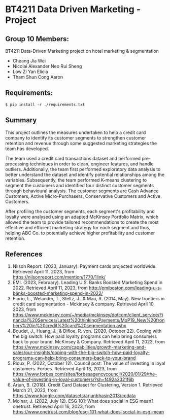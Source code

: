 # BT4211 Data Driven Marketing - Project

## Group 10 Members:

BT4211 Data-Driven Marketing project on hotel marketing &amp; segmentation
- Cheang Jia Wei
- Nicolai Alexander Neo Rui Sheng
- Low Zi Yan Elicia
- Tham Shun Cong Aaron

## Requirements:
````
$ pip install -r ./requirements.txt
````
## Summary
This project outlines the measures undertaken to help a credit card company to identify its customer segments to strengthen customer retention and revenue through some suggested marketing strategies the team has developed. 

The team used a credit card transactions dataset and performed pre-processing techniques in order to clean, engineer features, and handle outliers. Additionally, the team first performed exploratory data analysis to better understand the dataset and identify potential relationships among the variables. Subsequently, the team performed K-means clustering to segment the customers and identified four distinct customer segments through behavioural analysis. The customer segments are Cash Advance Customers, Active Micro-Purchasers, Conservative Customers and Active Customers. 

After profiling the customer segments, each segment's profitability and loyalty were analysed using an adapted McKinsey Portfolio Matrix, which allowed the team to provide tailored recommendations to create the most effective and efficient marketing strategy for each segment and thus, helping ABC Co. to potentially achieve higher profitability and customer retention.

## References
1. Nilson Report. (2023, January). Payment cards projected worldwide. Retrieved April 11, 2023, from https://nilsonreport.com/mention/1770/1link/ 
2. EMI. (2023, February). Leading U.S. Banks Boosted Marketing Spend in 2022. Retrieved April 11, 2023, from http://emiboston.com/leading-u-s-banks-boosted-marketing-spend-in-2022/ 
3. Fiorio, L., Welander, T., Steltz, J., & Mau, R. (2014, May). New frontiers in credit card segmentation - Mckinsey & company. Retrieved April 10, 2023, from https://www.mckinsey.com/~/media/mckinsey/dotcom/client_service/Financial%20Services/Latest%20thinking/Payments/MoP19_New%20frontiers%20in%20credit%20card%20segmentation.ashx 
4. Boudet, J., Huang, J., & Difloe, R. von. (2020, October 22). Coping with the big switch: How paid loyalty programs can help bring consumers back to your brand. McKinsey & Company. Retrieved April 11, 2023, from https://www.mckinsey.com/capabilities/growth-marketing-and-sales/our-insights/coping-with-the-big-switch-how-paid-loyalty-programs-can-help-bring-consumers-back-to-your-brand 
5. Rioux, P. (2022, October 12). Council post: The value of investing in loyal customers. Forbes. Retrieved April 13, 2023, from https://www.forbes.com/sites/forbesagencycouncil/2020/01/29/the-value-of-investing-in-loyal-customers/?sh=f492a3321f6b 
6. Arjun, B. (2018). Credit Card Dataset for Clustering, Version 1. Retrieved March 21, 2023, from https://www.kaggle.com/datasets/arjunbhasin2013/ccdata
7. Molnar, J. (2022, July 12). ESG 101: What does social in ESG mean? onetrust. Retrieved April 16, 2023, from https://www.onetrust.com/blog/esg-101-what-does-social-in-esg-mean
